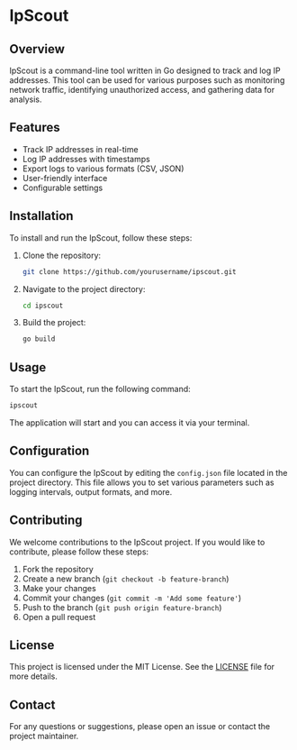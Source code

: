# IpScout

## Overview
IpScout is a command-line tool written in Go designed to track and log IP addresses. This tool can be used for various purposes such as monitoring network traffic, identifying unauthorized access, and gathering data for analysis.

## Features
- Track IP addresses in real-time
- Log IP addresses with timestamps
- Export logs to various formats (CSV, JSON)
- User-friendly interface
- Configurable settings

## Installation
To install and run the IpScout, follow these steps:

1. Clone the repository:
    ```bash
    git clone https://github.com/yourusername/ipscout.git
    ```
2. Navigate to the project directory:
    ```bash
    cd ipscout
    ```
3. Build the project:
    ```bash
    go build
    ```

## Usage
To start the IpScout, run the following command:
```bash
ipscout
```
The application will start and you can access it via your terminal.

## Configuration
You can configure the IpScout by editing the `config.json` file located in the project directory. This file allows you to set various parameters such as logging intervals, output formats, and more.

## Contributing
We welcome contributions to the IpScout project. If you would like to contribute, please follow these steps:

1. Fork the repository
2. Create a new branch (`git checkout -b feature-branch`)
3. Make your changes
4. Commit your changes (`git commit -m 'Add some feature'`)
5. Push to the branch (`git push origin feature-branch`)
6. Open a pull request

## License
This project is licensed under the MIT License. See the [LICENSE](LICENSE) file for more details.

## Contact
For any questions or suggestions, please open an issue or contact the project maintainer.
